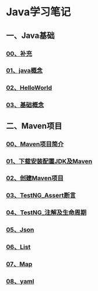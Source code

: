 # Java学习笔记

## 一、Java基础

### [00、补充](./01_Java基础/00_补充.html)

### [01、java概念](./01_Java基础/01_java概念.html)

### [02、HelloWorld](./01_Java基础/02_HelloWorld.html)

### [03、基础概念](./01_Java基础/03_基础概念.html)

## 二、Maven项目

### [00、Maven项目简介](./00_Maven项目/00_Maven项目简介.html)

### [01、下载安装配置JDK及Maven](./00_Maven项目/01_下载安装配置JDK及Maven.html)

### [02、创建Maven项目](./00_Maven项目/02_创建Maven项目.html)

### [03、TestNG_Assert断言](./00_Maven项目/03_TestNG_Assert断言.html)

### [04、TestNG_注解及生命周期](./00_Maven项目/04_TestNG_注解及生命周期.html)

### [05、Json](./00_Maven项目/05_Json.html)

### [06、List](./00_Maven项目/06_List.html)

### [07、Map](./00_Maven项目/07_Map.html)

### [08、yaml](./00_Maven项目/08_yaml.html)